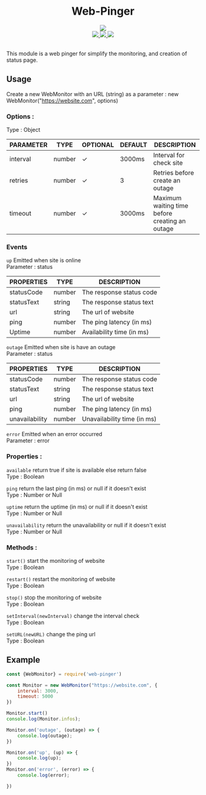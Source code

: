 <div align="center">
  <h1> Web-Pinger </h1>
  <a href="https://www.npmjs.com/package/website-pinger"><img src="https://nodei.co/npm/website-pinger.png"></a> <br>
  <a href="https://www.npmjs.com/package/website-pinger"> <img src="https://badge.fury.io/js/website-pinger.svg"> </a> 
  <a href="https://github.com/SmaugDev/web-pinger/blob/master/LICENSE"> <img src="https://img.shields.io/github/license/SmaugDev/web-pinger.svg"> </a>
  <a href="http://makeapullrequest.com"> <img src="https://img.shields.io/badge/PRs-welcome-brightgreen.svg"> </a>

</div>
<br>


This module is a web pinger for simplify the monitoring, and creation of status page.

## Usage
Create a new WebMonitor with an URL (string) as a parameter : new WebMonitor("https://website.com", options)
### Options :
Type : Object


| PARAMETER | TYPE   |OPTIONAL| DEFAULT |DESCRIPTION
|-----------|--------|--------|---------|-----------|
| interval  | number |    ✓   |  3000ms | Interval for check site | 
| retries   | number |    ✓   |    3    | Retries before create an outage | 
| timeout   | number |    ✓   |  3000ms | Maximum waiting time before creating an outage | 

### Events
`up` Emitted when site is online <br>
Parameter : status   <br>

| PROPERTIES | TYPE  | DESCRIPTION                                     | 
|------------|--------|------------------------------------------------|
| statusCode | number | The response status code                       |
| statusText | string | The response status text                       |
| url        | string | The url of website                             |
| ping       | number | The ping latency (in ms)                       |
| Uptime     | number | Availability time (in ms)                      |

`outage` Emitted when site is have an outage <br>
Parameter : status   <br>

| PROPERTIES | TYPE  | DESCRIPTION                                     | 
|------------|--------|------------------------------------------------|
| statusCode | number | The response status code                       |
| statusText | string | The response status text                       |
| url        | string | The url of website                             |
| ping       | number | The ping latency (in ms)                       |
| unavailability | number | Unavailability time (in ms)                |

`error` Emitted when an error occurred <br>
Parameter : error   <br>

### Properties :

`available` return true if site is available else return false <br>
Type : Boolean

`ping` return the last ping (in ms) or null if it doesn't exist <br>
Type : Number or Null

`uptime` return the uptime (in ms) or null if it doesn't exist <br>
Type : Number or Null

`unavailability` return the unavailability or null if it doesn't exist <br>
Type : Number or Null

### Methods :
`start()` start the monitoring of website <br>
Type : Boolean

`restart()` restart the monitoring of website <br>
Type : Boolean

`stop()` stop the monitoring of website <br>
Type : Boolean

`setInterval(newInterval)` change the interval check <br>
Type : Boolean

`setURL(newURL)` change the ping url <br>
Type : Boolean

## Example
```js
const {WebMonitor} = require('web-pinger')

const Monitor = new WebMonitor("https://website.com", {
    interval: 3000,
    timeout: 5000
})

Monitor.start()
console.log(Monitor.infos);

Monitor.on('outage', (outage) => {
    console.log(outage);
})

Monitor.on('up', (up) => {
    console.log(up);
})
Monitor.on('error', (error) => {
    console.log(error);

})
```
